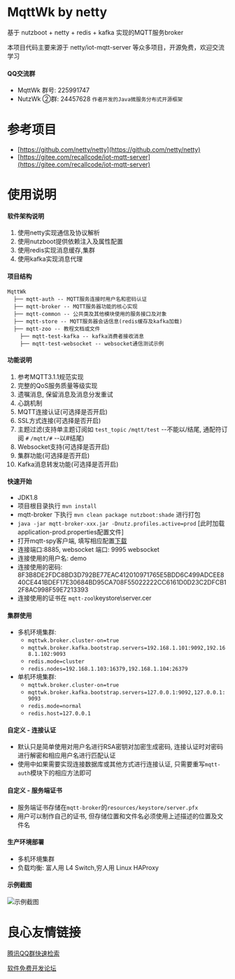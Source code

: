 # MqttWk by netty

基于 nutzboot + netty + redis + kafka 实现的MQTT服务broker

本项目代码主要来源于 netty/iot-mqtt-server 等众多项目，开源免费，欢迎交流学习

#### QQ交流群
* MqttWk 群号: 225991747
* NutzWk ②群: 24457628 
`作者开发的Java微服务分布式开源框架`

# 参考项目

* [https://github.com/netty/netty](https://github.com/netty/netty)
* [https://gitee.com/recallcode/iot-mqtt-server](https://gitee.com/recallcode/iot-mqtt-server)

# 使用说明

#### 软件架构说明

1. 使用netty实现通信及协议解析
2. 使用nutzboot提供依赖注入及属性配置
3. 使用redis实现消息缓存,集群
4. 使用kafka实现消息代理

#### 项目结构
```
MqttWk
  ├── mqtt-auth -- MQTT服务连接时用户名和密码认证
  ├── mqtt-broker -- MQTT服务器功能的核心实现
  ├── mqtt-common -- 公共类及其他模块使用的服务接口及对象
  ├── mqtt-store -- MQTT服务器会话信息(redis缓存及kafka加载)
  ├── mqtt-zoo -- 教程文档或文件
    ├── mqtt-test-kafka -- kafka消费者接收消息
    ├── mqtt-test-websocket -- websocket通信测试示例
```

#### 功能说明
1. 参考MQTT3.1.1规范实现
2. 完整的QoS服务质量等级实现
3. 遗嘱消息, 保留消息及消息分发重试
4. 心跳机制
5. MQTT连接认证(可选择是否开启)
5. SSL方式连接(可选择是否开启)
6. 主题过滤(支持单主题订阅如 `test_topic`  `/mqtt/test` --不能以/结尾, 通配符订阅 `#` `/mqtt/#` --以#结尾)
7. Websocket支持(可选择是否开启)
8. 集群功能(可选择是否开启)
9. Kafka消息转发功能(可选择是否开启)

#### 快速开始
- JDK1.8
- 项目根目录执行  `mvn install` 
- mqtt-broker 下执行 `mvn clean package nutzboot:shade` 进行打包
- `java -jar mqtt-broker-xxx.jar -Dnutz.profiles.active=prod` [此时加载application-prod.properties配置文件]
- 打开mqtt-spy客户端, 填写相应配置[下载](https://github.com/eclipse/paho.mqtt-spy/wiki/Downloads)
- 连接端口:8885, websocket 端口: 9995 websocket
- 连接使用的用户名: demo
- 连接使用的密码: 8F3B8DE2FDC8BD3D792BE77EAC412010971765E5BDD6C499ADCEE840CE441BDEF17E30684BD95CA708F55022222CC6161D0D23C2DFCB12F8AC998F59E7213393
- 连接使用的证书在 `mqtt-zoo`\keystore\server.cer

#### 集群使用
- 多机环境集群:
  - `mqttwk.broker.cluster-on=true`
  - `mqttwk.broker.kafka.bootstrap.servers=192.168.1.101:9092,192.168.1.102:9093`
  - `redis.mode=cluster` 
  - `redis.nodes=192.168.1.103:16379,192.168.1.104:26379`
- 单机环境集群: 
  - `mqttwk.broker.cluster-on=true`
  - `mqttwk.broker.kafka.bootstrap.servers=127.0.0.1:9092,127.0.0.1:9093`
  - `redis.mode=normal`
  - `redis.host=127.0.0.1`

#### 自定义 - 连接认证
- 默认只是简单使用对用户名进行RSA密钥对加密生成密码, 连接认证时对密码进行解密和相应用户名进行匹配认证
- 使用中如果需要实现连接数据库或其他方式进行连接认证, 只需要重写`mqtt-auth`模块下的相应方法即可

#### 自定义 - 服务端证书
- 服务端证书存储在`mqtt-broker`的`resources/keystore/server.pfx`
- 用户可以制作自己的证书, 但存储位置和文件名必须使用上述描述的位置及文件名

#### 生产环境部署
- 多机环境集群
- 负载均衡: 富人用 L4 Switch,穷人用 Linux HAProxy

#### 示例截图
![示例截图](mqtt-zoo/test.png)

 # 良心友情链接

[腾讯QQ群快速检索](http://u.720life.cn/s/8cf73f7c)

[软件免费开发论坛](http://u.720life.cn/s/bbb01dc0)
